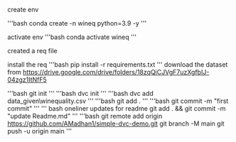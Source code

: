 create env

'''bash
conda create -n wineq python=3.9 -y
'''

activate env
'''bash
conda activate wineq
'''

created a req file

install the req
'''bash
pip install -r requirements.txt
'''
download the dataset from
https://drive.google.com/drive/folders/18zqQiCJVgF7uzXgfbIJ-04zgz1ItNfF5

'''bash
git init
'''
'''bash
dvc init
'''
'''bash
dvc add data_given\winequality.csv
'''
'''bash
git add .
'''
'''bash
git commit -m "first commit"
'''
''' bash
oneliner updates for readme
git add . && git commit -m "update Readme.md"
'''
'''bash
git remote add origin https://github.com/AMadhan1/simple-dvc-demo.git
git branch -M main
git push -u origin main
'''